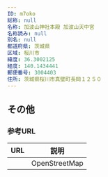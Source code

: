 ```yaml
---
ID: m7oko
総称: null
名称: 加波山神社本殿 加波山天中宮
名称読み: null
別名: null
都道府県: 茨城県
区域: 桜川市
緯度: 36.3002125
経度: 140.1434441
郵便番号: 3004403
住所: 茨城県桜川市真壁町長岡１２５０
---
```


## その他

### 参考URL

| URL | 説明          |
| --- | ------------- |
|     | OpenStreetMap |
